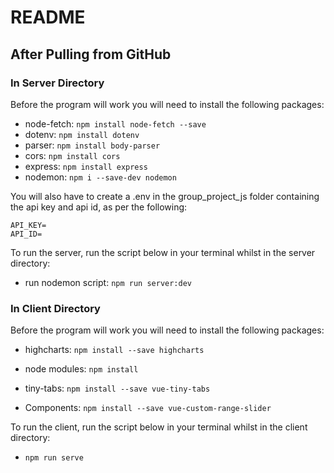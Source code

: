 # README
## After Pulling from GitHub

### In Server Directory
Before the program will work you will need to install the following packages:

- node-fetch: ```npm install node-fetch --save```
- dotenv: ```npm install dotenv```
- parser: ```npm install body-parser```
- cors: ```npm install cors```
- express: ```npm install express```
- nodemon: ```npm i --save-dev nodemon```

You will also have to create a .env in the group_project_js folder containing the api key and api id, as per the following:

```
API_KEY=
API_ID=
```

To run the server, run the script below in your terminal whilst in the server directory:

- run nodemon script: ```npm run server:dev```

### In Client Directory
Before the program will work you will need to install the following packages:

- highcharts: ```npm install --save highcharts```
- node modules: ```npm install```
- tiny-tabs: ```npm install --save vue-tiny-tabs```

- Components: ```npm install --save vue-custom-range-slider```

To run the client, run the script below in your terminal whilst in the client directory:

- ```npm run serve```
